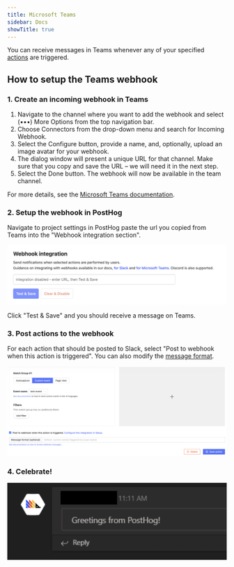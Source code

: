```yaml
---
title: Microsoft Teams
sidebar: Docs
showTitle: true
---
```


You can receive messages in Teams whenever any of your specified [actions](/docs/user-guides/actions) are triggered. 

## How to setup the Teams webhook

### 1. Create an incoming webhook in Teams

1. Navigate to the channel where you want to add the webhook and select (•••) More Options from the top navigation bar.
1. Choose Connectors from the drop-down menu and search for Incoming Webhook.
1. Select the Configure button, provide a name, and, optionally, upload an image avatar for your webhook.
1. The dialog window will present a unique URL for that channel. Make sure that you copy and save the URL – we will need it in the next step.
1. Select the Done button. The webhook will now be available in the team channel.

For more details, see the [Microsoft Teams documentation](https://docs.microsoft.com/en-us/microsoftteams/platform/webhooks-and-connectors/how-to/add-incoming-webhook#add-an-incoming-webhook-to-a-teams-channel).

### 2. Setup the webhook in PostHog

Navigate to project settings in PostHog paste the url you copied from Teams into the "Webhook integration section".

![Add webhook integration](../../images/docs/webhooks/webhook-integration.png)

Click "Test & Save" and you should receive a message on Teams. 

### 3. Post actions to the webhook

For each action that should be posted to Slack, select "Post to webhook when this action is triggered". You can also modify the [message format](/docs/integrate/webhooks#message-formatting).

![PostHog Edit Action](../../images/post-action-slack.png)

### 4. Celebrate!

![](../../images/mt-message.png)
